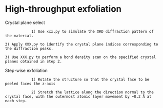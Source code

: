 # High-throughput exfoliation

Crystal plane select
    
				1) Use xxx.py to simulate the XRD diffraction pattern of the material.

    2) Apply XXX.py to identify the crystal plane indices corresponding to the diffraction peaks.

    3) Use XXX.py to perform a bond density scan on the specified crystal planes obtained in Step 2.

Step-wise exfoliation

				1) Rotate the structure so that the crystal face to be peeled faces the z-axis
		
				2) Stretch the lattice along the direction normal to the crystal face, with the outermost atomic layer movement by ~0.2 Å at each step.